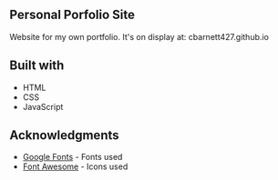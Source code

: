 ## Personal Porfolio Site

Website for my own portfolio. It's on display at: cbarnett427.github.io

## Built with

- HTML
- CSS
- JavaScript


## Acknowledgments

* [Google Fonts](https://fonts.google.com/) - Fonts used
* [Font Awesome](https://fontawesome.com/?from=io/) - Icons used
